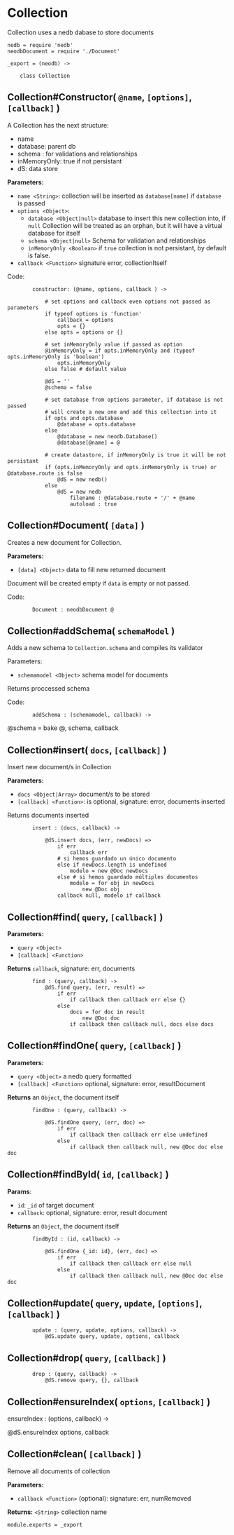 
Collection
==========

Collection uses a nedb dabase to store documents

	nedb = require 'nedb'
	neodbDocument = require './Document'

	_export = (neodb) ->
	
		class Collection



Collection#Constructor( `@name`, `[options]`, `[callback]` )
------------------------------------------------------------

A Collection has the next structure:

- name
- database: parent db
- schema : for validations and relationships
- inMemoryOnly: true if not persistant
- dS: data store

**Parameters:**

- `name <String>`: collection will be inserted as `database[name]` if `database` is passed
- `options <Object>`:
	- `database <Object|null>` database to insert this new collection into, if `null` 
	Collection will be treated as an orphan, but it will have a virtual database for itself
	- `schema <Object|null>` Schema for validation and relationships
	- `inMemoryOnly <Boolean>` if `true` collection is not persistant, by default is false.
- `callback <Function>` signature error, collectionItself

Code:

			constructor: (@name, options, callback ) ->
				
				# set options and callback even options not passed as parameters
				if typeof options is 'function'
					callback = options
					opts = {}
				else opts = options or {}

				# set inMemoryOnly value if passed as option
				@inMemoryOnly = if opts.inMemoryOnly and (typeof opts.inMemoryOnly is 'boolean')
					opts.inMemoryOnly
				else false # default value

				@dS = ''
				@schema = false

				# set database from options parameter, if database is not passed 
				# will create a new one and add this collection into it
				if opts and opts.database
					@database = opts.database
				else 
					@database = new neodb.Database()
					@database[@name] = @

				# create datastore, if inMemoryOnly is true it will be not persistant
				if (opts.inMemoryOnly and opts.inMemoryOnly is true) or @database.route is false
					@dS = new nedb()
				else
					@dS = new nedb
						filename : @database.route + '/' + @name
						autoload : true



Collection#Document( `[data]` )
-------------------------------

Creates a new document for Collection.

**Parameters:**

- `[data] <Object>` data to fill new returned document

Document will be created empty if `data` is empty or not passed.

Code:

			Document : neodbDocument @


Collection#addSchema( `schemaModel` )
-----------------------------------

Adds a new schema to `Collection.schema` and compiles its validator

Parameters:

- `schemamodel <Object>` schema model for documents

Returns proccessed schema

Code:

			addSchema : (schemamodel, callback) ->
			
@schema = bake @, schema, callback



Collection#insert( `docs`, `[callback]` )
-----------------------------------------

Insert new document/s in Collection

**Parameters:**

- `docs <Object|Array>` document/s to be stored
- `[callback] <Function>`: is optional, signature: error, documents inserted

Returns documents inserted

			insert : (docs, callback) ->

				@dS.insert docs, (err, newDocs) =>
					if err
						callback err
					# si hemos guardado un único documento
					else if newDocs.length is undefined
						modelo = new @Doc newDocs
					else # si hemos guardado múltiples documentos
						modelo = for obj in newDocs
							new @Doc obj
					callback null, modelo if callback



Collection#find( `query`, `[callback]` )
----------------------------------------

**Parameters:**

- `query <Object>`
- `[callback] <Function>`

**Returns** `callback`, signature: err, documents

			find : (query, callback) ->
				@dS.find query, (err, result) =>
					if err
						if callback then callback err else {}
					else
						docs = for doc in result
							new @Doc doc
						if callback then callback null, docs else docs



Collection#findOne( `query`, `[callback]` )
-------------------------------------------

**Parameters:**

- `query <Object>` a nedb query formatted
- `[callback] <Function>` optional, signature: error, resultDocument

**Returns** an `Object`, the document itself

			findOne : (query, callback) ->

				@dS.findOne query, (err, doc) =>
					if err
						if callback then callback err else undefined
					else
						if callback then callback null, new @Doc doc else doc



Collection#findById( `id`, `[callback]` )
-----------------------------------------

**Params**:

- `id`: `_id` of target document
- `callback`: optional, signature: error, result document

**Returns** an `Object`, the document itself

			findById : (id, callback) ->
						
				@dS.findOne {_id: id}, (err, doc) =>
					if err
						if callback then callback err else null
					else
						if callback then callback null, new @Doc doc else doc


Collection#update( `query`, `update`, `[options]`, `[callback]` )
-----------------------------------------------------------------

			update : (query, update, options, callback) ->
				@dS.update query, update, options, callback


Collection#drop( `query`, `[callback]` )
----------------------------------------

			drop : (query, callback) ->
				@dS.remove query, {}, callback


Collection#ensureIndex( `options`, `[callback]` )
-------------------------------------------------

ensureIndex : (options, callback) ->

@dS.ensureIndex options, callback


Collection#clean( `[callback]` )
--------------------------------

Remove all documents of collection

**Parameters:**

- `callback <Function>` (optional): signature: err, numRemoved

**Returns:**  `<String>` collection name



	module.exports = _export
